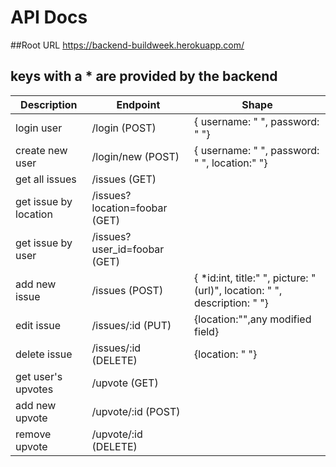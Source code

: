 # **API Docs**

##Root URL
https://backend-buildweek.herokuapp.com/

## keys with a * are provided by the backend 

| Description  | Endpoint   | Shape | 
| ------------ | ------------ | ------------ |
| login user  | /login (POST)   | { username: " ", password: " "} | 
| create new user  |  /login/new (POST)  | { username: " ", password: " ", location:" "} | 
| get all issues | /issues (GET) | |
| get issue by location | /issues?location=foobar (GET) | |
| get issue by user| /issues?user_id=foobar (GET) | |
| add new issue | /issues (POST) | { *id:int, title:" ", picture: "(url)", location: " ", description: " "} |
| edit issue | /issues/:id (PUT) | {location:"",any modified field} |
| delete issue | /issues/:id (DELETE) | {location: " "} | 
| get user's upvotes | /upvote (GET) | |
| add new upvote | /upvote/:id (POST) | |
| remove upvote | /upvote/:id (DELETE) | |